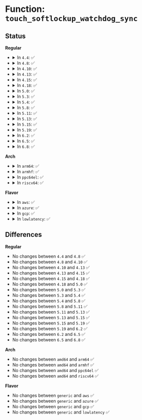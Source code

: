 # Function: <code>touch_softlockup_watchdog_sync</code>

## Status
<b>Regular</b>
<ul>
<li>
<details>
<summary>In <code>4.4</code>: ✅</summary>

```c
void touch_softlockup_watchdog_sync();
```

**Collision:** Unique Global

**Inline:** No

**Transformation:** False

**Instances:**

```
In kernel/watchdog.c (ffffffff8113b0e0)
Location: kernel/watchdog.c:268
Inline: False
Direct callers:
  - arch/x86/kernel/pvclock.c:pvclock_touch_watchdogs
  - kernel/debug/debug_core.c:kgdb_cpu_enter
  - kernel/debug/debug_core.c:kgdb_cpu_enter
  - kernel/debug/debug_core.c:kgdb_cpu_enter
```
**Symbols:**

```
ffffffff8113b0e0-ffffffff8113b0ff: touch_softlockup_watchdog_sync (STB_GLOBAL)
```
</details>
</li>
<li>
<details>
<summary>In <code>4.8</code>: ✅</summary>

```c
void touch_softlockup_watchdog_sync();
```

**Collision:** Unique Global

**Inline:** No

**Transformation:** False

**Instances:**

```
In kernel/watchdog.c (ffffffff81143630)
Location: kernel/watchdog.c:284
Inline: False
Direct callers:
  - arch/x86/kernel/pvclock.c:pvclock_touch_watchdogs
  - kernel/debug/debug_core.c:kgdb_cpu_enter
  - kernel/debug/debug_core.c:kgdb_cpu_enter
  - kernel/debug/debug_core.c:kgdb_cpu_enter
```
**Symbols:**

```
ffffffff81143630-ffffffff8114364f: touch_softlockup_watchdog_sync (STB_GLOBAL)
```
</details>
</li>
<li>
<details>
<summary>In <code>4.10</code>: ✅</summary>

```c
void touch_softlockup_watchdog_sync();
```

**Collision:** Unique Global

**Inline:** No

**Transformation:** False

**Instances:**

```
In kernel/watchdog.c (ffffffff8114d040)
Location: kernel/watchdog.c:207
Inline: False
Direct callers:
  - arch/x86/kernel/pvclock.c:pvclock_touch_watchdogs
  - kernel/debug/debug_core.c:kgdb_cpu_enter
  - kernel/debug/debug_core.c:kgdb_cpu_enter
  - kernel/debug/debug_core.c:kgdb_cpu_enter
```
**Symbols:**

```
ffffffff8114d040-ffffffff8114d05f: touch_softlockup_watchdog_sync (STB_GLOBAL)
```
</details>
</li>
<li>
<details>
<summary>In <code>4.13</code>: ✅</summary>

```c
void touch_softlockup_watchdog_sync();
```

**Collision:** Unique Global

**Inline:** No

**Transformation:** False

**Instances:**

```
In kernel/watchdog.c (ffffffff8114f1b0)
Location: kernel/watchdog.c:290
Inline: False
Direct callers:
  - arch/x86/kernel/pvclock.c:pvclock_touch_watchdogs
  - kernel/debug/debug_core.c:kgdb_cpu_enter
  - kernel/debug/debug_core.c:kgdb_cpu_enter
  - kernel/debug/debug_core.c:kgdb_cpu_enter
```
**Symbols:**

```
ffffffff8114f1b0-ffffffff8114f1cf: touch_softlockup_watchdog_sync (STB_GLOBAL)
```
</details>
</li>
<li>
<details>
<summary>In <code>4.15</code>: ✅</summary>

```c
void touch_softlockup_watchdog_sync();
```

**Collision:** Unique Global

**Inline:** No

**Transformation:** False

**Instances:**

```
In kernel/watchdog.c (ffffffff8115b9d0)
Location: kernel/watchdog.c:303
Inline: False
Direct callers:
  - arch/x86/kernel/pvclock.c:pvclock_touch_watchdogs
  - kernel/debug/debug_core.c:kgdb_cpu_enter
  - kernel/debug/debug_core.c:kgdb_cpu_enter
  - kernel/debug/debug_core.c:kgdb_cpu_enter
```
**Symbols:**

```
ffffffff8115b9d0-ffffffff8115b9ef: touch_softlockup_watchdog_sync (STB_GLOBAL)
```
</details>
</li>
<li>
<details>
<summary>In <code>4.18</code>: ✅</summary>

```c
void touch_softlockup_watchdog_sync();
```

**Collision:** Unique Global

**Inline:** No

**Transformation:** False

**Instances:**

```
In kernel/watchdog.c (ffffffff8116a520)
Location: kernel/watchdog.c:303
Inline: False
Direct callers:
  - arch/x86/kernel/pvclock.c:pvclock_touch_watchdogs
  - kernel/debug/debug_core.c:kgdb_cpu_enter
  - kernel/debug/debug_core.c:kgdb_cpu_enter
  - kernel/debug/debug_core.c:kgdb_cpu_enter
```
**Symbols:**

```
ffffffff8116a520-ffffffff8116a53f: touch_softlockup_watchdog_sync (STB_GLOBAL)
```
</details>
</li>
<li>
<details>
<summary>In <code>5.0</code>: ✅</summary>

```c
void touch_softlockup_watchdog_sync();
```

**Collision:** Unique Global

**Inline:** No

**Transformation:** False

**Instances:**

```
In kernel/watchdog.c (ffffffff81177530)
Location: kernel/watchdog.c:298
Inline: False
Direct callers:
  - arch/x86/kernel/pvclock.c:pvclock_touch_watchdogs
  - kernel/debug/debug_core.c:kgdb_cpu_enter
  - kernel/debug/debug_core.c:kgdb_cpu_enter
  - kernel/debug/debug_core.c:kgdb_cpu_enter
```
**Symbols:**

```
ffffffff81177530-ffffffff8117754f: touch_softlockup_watchdog_sync (STB_GLOBAL)
```
</details>
</li>
<li>
<details>
<summary>In <code>5.3</code>: ✅</summary>

```c
void touch_softlockup_watchdog_sync();
```

**Collision:** Unique Global

**Inline:** No

**Transformation:** False

**Instances:**

```
In kernel/watchdog.c (ffffffff81184300)
Location: kernel/watchdog.c:305
Inline: False
Direct callers:
  - arch/x86/kernel/pvclock.c:pvclock_touch_watchdogs
  - kernel/debug/debug_core.c:kgdb_cpu_enter
  - kernel/debug/debug_core.c:kgdb_cpu_enter
  - kernel/debug/debug_core.c:kgdb_cpu_enter
```
**Symbols:**

```
ffffffff81184300-ffffffff8118431f: touch_softlockup_watchdog_sync (STB_GLOBAL)
```
</details>
</li>
<li>
<details>
<summary>In <code>5.4</code>: ✅</summary>

```c
void touch_softlockup_watchdog_sync();
```

**Collision:** Unique Global

**Inline:** No

**Transformation:** False

**Instances:**

```
In kernel/watchdog.c (ffffffff81190180)
Location: kernel/watchdog.c:307
Inline: False
Direct callers:
  - arch/x86/kernel/pvclock.c:pvclock_touch_watchdogs
  - arch/x86/platform/uv/uv_nmi.c:uv_handle_nmi
  - kernel/debug/debug_core.c:kgdb_cpu_enter
  - kernel/debug/debug_core.c:kgdb_cpu_enter
  - kernel/debug/debug_core.c:kgdb_cpu_enter
```
**Symbols:**

```
ffffffff81190180-ffffffff8119019f: touch_softlockup_watchdog_sync (STB_GLOBAL)
```
</details>
</li>
<li>
<details>
<summary>In <code>5.8</code>: ✅</summary>

```c
void touch_softlockup_watchdog_sync();
```

**Collision:** Unique Global

**Inline:** No

**Transformation:** False

**Instances:**

```
In kernel/watchdog.c (ffffffff811a4d00)
Location: kernel/watchdog.c:286
Inline: False
Direct callers:
  - arch/x86/kernel/pvclock.c:pvclock_clocksource_read
  - arch/x86/platform/uv/uv_nmi.c:uv_handle_nmi
  - kernel/debug/debug_core.c:kgdb_cpu_enter
  - kernel/debug/debug_core.c:kgdb_cpu_enter
  - kernel/debug/debug_core.c:kgdb_cpu_enter
```
**Symbols:**

```
ffffffff811a4d00-ffffffff811a4d1f: touch_softlockup_watchdog_sync (STB_GLOBAL)
```
</details>
</li>
<li>
<details>
<summary>In <code>5.11</code>: ✅</summary>

```c
void touch_softlockup_watchdog_sync();
```

**Collision:** Unique Global

**Inline:** No

**Transformation:** False

**Instances:**

```
In kernel/watchdog.c (ffffffff811a1da0)
Location: kernel/watchdog.c:286
Inline: False
Direct callers:
  - arch/x86/kernel/pvclock.c:pvclock_clocksource_read
  - arch/x86/platform/uv/uv_nmi.c:uv_handle_nmi
  - kernel/debug/debug_core.c:kgdb_cpu_enter
  - kernel/debug/debug_core.c:kgdb_cpu_enter
  - kernel/debug/debug_core.c:kgdb_cpu_enter
```
**Symbols:**

```
ffffffff811a1da0-ffffffff811a1dbf: touch_softlockup_watchdog_sync (STB_GLOBAL)
```
</details>
</li>
<li>
<details>
<summary>In <code>5.13</code>: ✅</summary>

```c
void touch_softlockup_watchdog_sync();
```

**Collision:** Unique Global

**Inline:** No

**Transformation:** False

**Instances:**

```
In kernel/watchdog.c (ffffffff811a2a90)
Location: kernel/watchdog.c:299
Inline: False
Direct callers:
  - arch/x86/kernel/pvclock.c:pvclock_clocksource_read
  - arch/x86/platform/uv/uv_nmi.c:uv_handle_nmi
  - kernel/debug/debug_core.c:kgdb_cpu_enter
  - kernel/debug/debug_core.c:kgdb_cpu_enter
  - kernel/debug/debug_core.c:kgdb_cpu_enter
```
**Symbols:**

```
ffffffff811a2a90-ffffffff811a2aaf: touch_softlockup_watchdog_sync (STB_GLOBAL)
```
</details>
</li>
<li>
<details>
<summary>In <code>5.15</code>: ✅</summary>

```c
void touch_softlockup_watchdog_sync();
```

**Collision:** Unique Global

**Inline:** No

**Transformation:** False

**Instances:**

```
In kernel/watchdog.c (ffffffff811cc280)
Location: kernel/watchdog.c:299
Inline: False
Direct callers:
  - arch/x86/kernel/pvclock.c:pvclock_clocksource_read
  - arch/x86/platform/uv/uv_nmi.c:uv_handle_nmi
  - kernel/debug/debug_core.c:kgdb_cpu_enter
  - kernel/debug/debug_core.c:kgdb_cpu_enter
  - kernel/debug/debug_core.c:kgdb_cpu_enter
```
**Symbols:**

```
ffffffff811cc280-ffffffff811cc29f: touch_softlockup_watchdog_sync (STB_GLOBAL)
```
</details>
</li>
<li>
<details>
<summary>In <code>5.19</code>: ✅</summary>

```c
void touch_softlockup_watchdog_sync();
```

**Collision:** Unique Global

**Inline:** No

**Transformation:** False

**Instances:**

```
In kernel/watchdog.c (ffffffff812002a0)
Location: kernel/watchdog.c:299
Inline: False
Direct callers:
  - arch/x86/kernel/pvclock.c:pvclock_clocksource_read
  - arch/x86/platform/uv/uv_nmi.c:uv_handle_nmi
  - kernel/debug/debug_core.c:kgdb_cpu_enter
  - kernel/debug/debug_core.c:kgdb_cpu_enter
  - kernel/debug/debug_core.c:kgdb_cpu_enter
```
**Symbols:**

```
ffffffff812002a0-ffffffff812002c3: touch_softlockup_watchdog_sync (STB_GLOBAL)
```
</details>
</li>
<li>
<details>
<summary>In <code>6.2</code>: ✅</summary>

```c
void touch_softlockup_watchdog_sync();
```

**Collision:** Unique Global

**Inline:** No

**Transformation:** False

**Instances:**

```
In kernel/watchdog.c (ffffffff81247e30)
Location: kernel/watchdog.c:299
Inline: False
Direct callers:
  - arch/x86/kernel/pvclock.c:pvclock_clocksource_read
  - arch/x86/platform/uv/uv_nmi.c:uv_handle_nmi
  - kernel/debug/debug_core.c:kgdb_cpu_enter
  - kernel/debug/debug_core.c:kgdb_cpu_enter
  - kernel/debug/debug_core.c:kgdb_cpu_enter
```
**Symbols:**

```
ffffffff81247e30-ffffffff81247e53: touch_softlockup_watchdog_sync (STB_GLOBAL)
```
</details>
</li>
<li>
<details>
<summary>In <code>6.5</code>: ✅</summary>

```c
void touch_softlockup_watchdog_sync();
```

**Collision:** Unique Global

**Inline:** No

**Transformation:** False

**Instances:**

```
In kernel/watchdog.c (ffffffff8125f250)
Location: kernel/watchdog.c:399
Inline: False
Direct callers:
  - arch/x86/kernel/pvclock.c:pvclock_clocksource_read
  - arch/x86/platform/uv/uv_nmi.c:uv_handle_nmi
  - kernel/debug/debug_core.c:kgdb_cpu_enter
  - kernel/debug/debug_core.c:kgdb_cpu_enter
  - kernel/debug/debug_core.c:kgdb_cpu_enter
```
**Symbols:**

```
ffffffff8125f250-ffffffff8125f273: touch_softlockup_watchdog_sync (STB_GLOBAL)
```
</details>
</li>
<li>
<details>
<summary>In <code>6.8</code>: ✅</summary>

```c
void touch_softlockup_watchdog_sync();
```

**Collision:** Unique Global

**Inline:** No

**Transformation:** False

**Instances:**

```
In kernel/watchdog.c (ffffffff81279260)
Location: kernel/watchdog.c:426
Inline: False
Direct callers:
  - arch/x86/kernel/pvclock.c:pvclock_clocksource_read
  - arch/x86/platform/uv/uv_nmi.c:uv_handle_nmi
  - kernel/debug/debug_core.c:kgdb_cpu_enter
  - kernel/debug/debug_core.c:kgdb_cpu_enter
  - kernel/debug/debug_core.c:kgdb_cpu_enter
```
**Symbols:**

```
ffffffff81279260-ffffffff81279283: touch_softlockup_watchdog_sync (STB_GLOBAL)
```
</details>
</li>
</ul>
<b>Arch</b>
<ul>
<li>
<details>
<summary>In <code>arm64</code>: ✅</summary>

```c
void touch_softlockup_watchdog_sync();
```

**Collision:** Unique Global

**Inline:** No

**Transformation:** False

**Instances:**

```
In kernel/watchdog.c (ffff800010207a80)
Location: kernel/watchdog.c:307
Inline: False
Direct callers:
  - kernel/debug/debug_core.c:kgdb_cpu_enter
  - kernel/debug/debug_core.c:kgdb_cpu_enter
  - kernel/debug/debug_core.c:kgdb_cpu_enter
```
**Symbols:**

```
ffff800010207a80-ffff800010207abc: touch_softlockup_watchdog_sync (STB_GLOBAL)
```
</details>
</li>
<li>
<details>
<summary>In <code>armhf</code>: ✅</summary>

```c
void touch_softlockup_watchdog_sync();
```

**Collision:** Unique Global

**Inline:** No

**Transformation:** False

**Instances:**

```
In kernel/watchdog.c (c044681c)
Location: kernel/watchdog.c:307
Inline: False
Direct callers:
  - kernel/debug/debug_core.c:kgdb_cpu_enter
  - kernel/debug/debug_core.c:kgdb_cpu_enter
  - kernel/debug/debug_core.c:kgdb_cpu_enter
```
**Symbols:**

```
c044681c-c0446858: touch_softlockup_watchdog_sync (STB_GLOBAL)
```
</details>
</li>
<li>
<details>
<summary>In <code>ppc64el</code>: ✅</summary>

```c
void touch_softlockup_watchdog_sync();
```

**Collision:** Unique Global

**Inline:** No

**Transformation:** False

**Instances:**

```
In kernel/watchdog.c (c000000000284360)
Location: kernel/watchdog.c:307
Inline: False
Direct callers:
  - kernel/debug/debug_core.c:kgdb_cpu_enter
  - kernel/debug/debug_core.c:kgdb_cpu_enter
  - kernel/debug/debug_core.c:kgdb_cpu_enter
```
**Symbols:**

```
c000000000284360-c00000000028439c: touch_softlockup_watchdog_sync (STB_GLOBAL)
```
</details>
</li>
<li>
<details>
<summary>In <code>riscv64</code>: ✅</summary>

```c
void touch_softlockup_watchdog_sync();
```

**Collision:** Unique Global

**Inline:** No

**Transformation:** False

**Instances:**

```
In kernel/watchdog.c (ffffffe00016a1da)
Location: kernel/watchdog.c:307
Inline: False
```
**Symbols:**

```
ffffffe00016a1da-ffffffe00016a22e: touch_softlockup_watchdog_sync (STB_GLOBAL)
```
</details>
</li>
</ul>
<b>Flavor</b>
<ul>
<li>
<details>
<summary>In <code>aws</code>: ✅</summary>

```c
void touch_softlockup_watchdog_sync();
```

**Collision:** Unique Global

**Inline:** No

**Transformation:** False

**Instances:**

```
In kernel/watchdog.c (ffffffff811887a0)
Location: kernel/watchdog.c:307
Inline: False
Direct callers:
  - arch/x86/kernel/pvclock.c:pvclock_touch_watchdogs
  - kernel/debug/debug_core.c:kgdb_cpu_enter
  - kernel/debug/debug_core.c:kgdb_cpu_enter
  - kernel/debug/debug_core.c:kgdb_cpu_enter
```
**Symbols:**

```
ffffffff811887a0-ffffffff811887bf: touch_softlockup_watchdog_sync (STB_GLOBAL)
```
</details>
</li>
<li>
<details>
<summary>In <code>azure</code>: ✅</summary>

```c
void touch_softlockup_watchdog_sync();
```

**Collision:** Unique Global

**Inline:** No

**Transformation:** False

**Instances:**

```
In kernel/watchdog.c (ffffffff8117b8e0)
Location: kernel/watchdog.c:307
Inline: False
Direct callers:
  - arch/x86/kernel/pvclock.c:pvclock_touch_watchdogs
  - kernel/debug/debug_core.c:kgdb_cpu_enter
  - kernel/debug/debug_core.c:kgdb_cpu_enter
  - kernel/debug/debug_core.c:kgdb_cpu_enter
```
**Symbols:**

```
ffffffff8117b8e0-ffffffff8117b8ff: touch_softlockup_watchdog_sync (STB_GLOBAL)
```
</details>
</li>
<li>
<details>
<summary>In <code>gcp</code>: ✅</summary>

```c
void touch_softlockup_watchdog_sync();
```

**Collision:** Unique Global

**Inline:** No

**Transformation:** False

**Instances:**

```
In kernel/watchdog.c (ffffffff81186570)
Location: kernel/watchdog.c:307
Inline: False
Direct callers:
  - arch/x86/kernel/pvclock.c:pvclock_touch_watchdogs
  - kernel/debug/debug_core.c:kgdb_cpu_enter
  - kernel/debug/debug_core.c:kgdb_cpu_enter
  - kernel/debug/debug_core.c:kgdb_cpu_enter
```
**Symbols:**

```
ffffffff81186570-ffffffff8118658f: touch_softlockup_watchdog_sync (STB_GLOBAL)
```
</details>
</li>
<li>
<details>
<summary>In <code>lowlatency</code>: ✅</summary>

```c
void touch_softlockup_watchdog_sync();
```

**Collision:** Unique Global

**Inline:** No

**Transformation:** False

**Instances:**

```
In kernel/watchdog.c (ffffffff81193ec0)
Location: kernel/watchdog.c:307
Inline: False
Direct callers:
  - arch/x86/kernel/pvclock.c:pvclock_touch_watchdogs
  - arch/x86/platform/uv/uv_nmi.c:uv_handle_nmi
  - kernel/debug/debug_core.c:kgdb_cpu_enter
  - kernel/debug/debug_core.c:kgdb_cpu_enter
  - kernel/debug/debug_core.c:kgdb_cpu_enter
```
**Symbols:**

```
ffffffff81193ec0-ffffffff81193edf: touch_softlockup_watchdog_sync (STB_GLOBAL)
```
</details>
</li>
</ul>

## Differences
<b>Regular</b>
<ul>
<li>
No changes between <code>4.4</code> and <code>4.8</code> ✅
</li>
<li>
No changes between <code>4.8</code> and <code>4.10</code> ✅
</li>
<li>
No changes between <code>4.10</code> and <code>4.13</code> ✅
</li>
<li>
No changes between <code>4.13</code> and <code>4.15</code> ✅
</li>
<li>
No changes between <code>4.15</code> and <code>4.18</code> ✅
</li>
<li>
No changes between <code>4.18</code> and <code>5.0</code> ✅
</li>
<li>
No changes between <code>5.0</code> and <code>5.3</code> ✅
</li>
<li>
No changes between <code>5.3</code> and <code>5.4</code> ✅
</li>
<li>
No changes between <code>5.4</code> and <code>5.8</code> ✅
</li>
<li>
No changes between <code>5.8</code> and <code>5.11</code> ✅
</li>
<li>
No changes between <code>5.11</code> and <code>5.13</code> ✅
</li>
<li>
No changes between <code>5.13</code> and <code>5.15</code> ✅
</li>
<li>
No changes between <code>5.15</code> and <code>5.19</code> ✅
</li>
<li>
No changes between <code>5.19</code> and <code>6.2</code> ✅
</li>
<li>
No changes between <code>6.2</code> and <code>6.5</code> ✅
</li>
<li>
No changes between <code>6.5</code> and <code>6.8</code> ✅
</li>
</ul>
<b>Arch</b>
<ul>
<li>
No changes between <code>amd64</code> and <code>arm64</code> ✅
</li>
<li>
No changes between <code>amd64</code> and <code>armhf</code> ✅
</li>
<li>
No changes between <code>amd64</code> and <code>ppc64el</code> ✅
</li>
<li>
No changes between <code>amd64</code> and <code>riscv64</code> ✅
</li>
</ul>
<b>Flavor</b>
<ul>
<li>
No changes between <code>generic</code> and <code>aws</code> ✅
</li>
<li>
No changes between <code>generic</code> and <code>azure</code> ✅
</li>
<li>
No changes between <code>generic</code> and <code>gcp</code> ✅
</li>
<li>
No changes between <code>generic</code> and <code>lowlatency</code> ✅
</li>
</ul>
